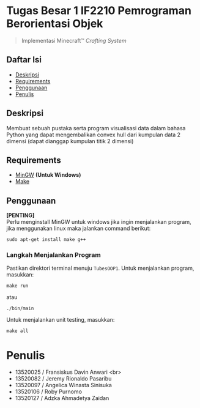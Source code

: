 # Tugas Besar 1 IF2210 Pemrograman Berorientasi Objek

> Implementasi Minecraft™ _Crafting System_

## Daftar Isi
* [Deskripsi](#deskripsi)
* [Requirements](#requirements)
* [Penggunaan](#penggunaan)
* [Penulis](#penulis)

## Deskripsi
Membuat sebuah pustaka serta program visualisasi data dalam bahasa Python yang dapat mengembalikan convex hull dari kumpulan data 2 dimensi (dapat dianggap kumpulan titik 2 dimensi) 

## Requirements
- [MinGW](https://code.visualstudio.com/docs/cpp/config-mingw) **(Untuk Windows)**
- [Make](https://stackoverflow.com/questions/32127524/how-to-install-and-use-make-in-windows)

## Penggunaan
**[PENTING]** </br>
Perlu menginstall MinGW untuk windows jika ingin menjalankan program, jika menggunakan linux maka jalankan command berikut:
```
sudo apt-get install make g++
```

### Langkah Menjalankan Program
Pastikan direktori terminal menuju `TubesOOP1`. Untuk menjalankan program, masukkan:
```
make run
```

atau

```
./bin/main
```

Untuk menjalankan unit testing, masukkan:
```
make all
```

# Penulis
- 13520025 / Fransiskus Davin Anwari <br\>
- 13520082  / Jeremy Rionaldo Pasaribu
- 13520097 / Angelica Winasta Sinisuka
- 13520106 / Roby Purnomo
- 13520127 / Adzka Ahmadetya Zaidan
